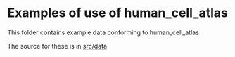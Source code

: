 # Examples of use of human_cell_atlas

This folder contains example data conforming to human_cell_atlas

The source for these is in [src/data](../src/data/examples)